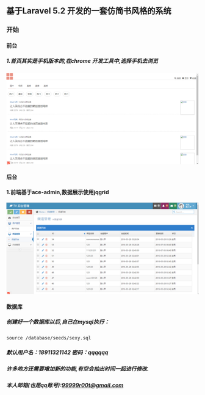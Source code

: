 ## 基于Laravel 5.2 开发的一套仿简书风格的系统
### 开始
#### 前台

##### 1.首页其实是手机版本的,在chrome 开发工具中,选择手机去浏览

![](public/demo/index.png) 


#### 后台

#### 1.前端基于ace-admin,数据展示使用jqgrid


![](public/demo/backend.png) 

#### 数据库

##### 创建好一个数据库以后,自己在mysql执行：
```source /database/seeds/sexy.sql```

##### 默认用户名：18911321142 密码：qqqqqq

##### 许多地方还需要增加新的功能,有空会抽出时间一起进行修改.

##### 本人邮箱(也是qq账号):99999r00t@gmail.com
